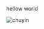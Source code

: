 
hellow world

![chuyin](https://user-images.githubusercontent.com/79493686/111015576-785bdb00-83e4-11eb-916c-29ef3b92805d.jpg)
